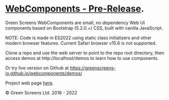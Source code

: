 # [WebComponents - Pre-Release](https://webcomponents.greenscreens.ltd/).
 
Green Screens WebComponents are small, no dependency Web UI components based on Bootstrap (5.2.0.+) CSS, built with vanilla JavaScript.
 
NOTE: Code is made in ES2022 using static class initializers and other modern browser features. Current Safari browser v15.6 is not supported.
 
Clone a repo and use the web server to point to the repo root directory, then access demos at http://localhost/demos to learn how to use components.

Or try live version on Github at https://greenscreens-io.github.io/webcomponents/demos/
 
Project web page [here](https://webcomponents.greenscreens.ltd/).
 
&copy; Green Screens Ltd. 2016 - 2022
 
